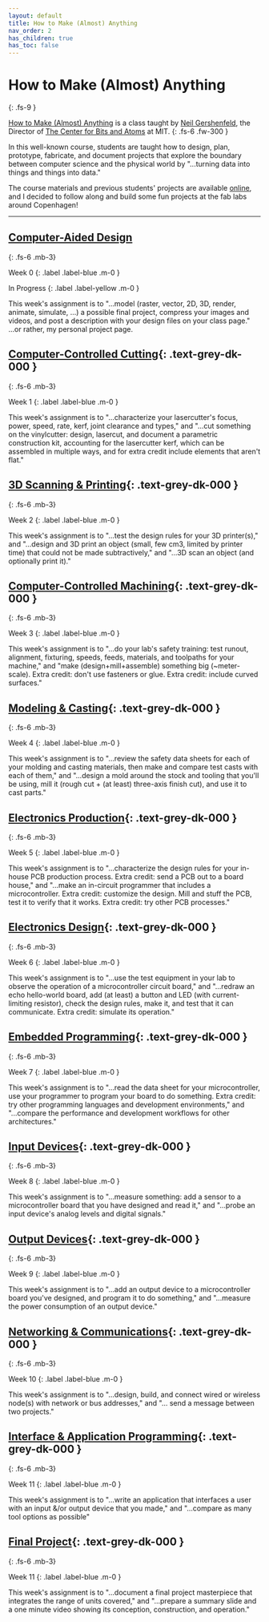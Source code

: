 ```yaml
---
layout: default
title: How to Make (Almost) Anything
nav_order: 2
has_children: true
has_toc: false
---
```


# How to Make (Almost) Anything
{: .fs-9 }

[How to Make (Almost) Anything](https://fab.cba.mit.edu/classes/MAS.863/) is a class taught by [Neil Gershenfeld](http://ng.cba.mit.edu/neil/bio/), the Director of [The Center for Bits and Atoms](http://cba.mit.edu/) at MIT.
{: .fs-6 .fw-300 }

In this well-known course, students are taught how to design, plan, prototype, fabricate, and document projects that explore the boundary between computer science and the physical world by "...turning data into things and things into data."

The course materials and previous students' projects are available [online](https://fab.cba.mit.edu/classes/MAS.863/), and I decided to follow along and build some fun projects at the fab labs around Copenhagen!

---

## [Computer-Aided Design](/docs/HTMAA/cad)
{: .fs-6 .mb-3}

Week 0
{: .label .label-blue .m-0 }

In Progress
{: .label .label-yellow .m-0 }

This week's assignment is to "...model (raster, vector, 2D, 3D, render, animate, simulate, ...) a possible final project, compress your images and videos, and post a description with your design files on your class page." ...or rather, my personal project page.

## [Computer-Controlled Cutting](#){: .text-grey-dk-000 }
{: .fs-6 .mb-3}

Week 1
{: .label .label-blue .m-0 }

This week's assignment is to "...characterize your lasercutter's focus, power, speed, rate, kerf, joint clearance and types," and "...cut something on the vinylcutter: design, lasercut, and document a parametric construction kit, accounting for the lasercutter kerf, which can be assembled in multiple ways, and for extra credit include elements that aren't flat."

## [3D Scanning & Printing](#){: .text-grey-dk-000 }
{: .fs-6 .mb-3}

Week 2
{: .label .label-blue .m-0 }

This week's assignment is to "...test the design rules for your 3D printer(s)," and "...design and 3D print an object (small, few cm3, limited by printer time) that could not be made subtractively," and "...3D scan an object (and optionally print it)."

## [Computer-Controlled Machining](#){: .text-grey-dk-000 }
{: .fs-6 .mb-3}

Week 3
{: .label .label-blue .m-0 }

This week's assignment is to "...do your lab's safety training: test runout, alignment, fixturing, speeds, feeds, materials, and toolpaths for your machine," and "make (design+mill+assemble) something big (~meter-scale). Extra credit: don't use fasteners or glue. Extra credit: include curved surfaces."

## [Modeling & Casting](#){: .text-grey-dk-000 }
{: .fs-6 .mb-3}

Week 4
{: .label .label-blue .m-0 }

This week's assignment is to "...review the safety data sheets for each of your molding and casting materials, then make and compare test casts with each of them," and "...design a mold around the stock and tooling that you'll be using, mill it (rough cut + (at least) three-axis finish cut), and use it to cast parts."

## [Electronics Production](#){: .text-grey-dk-000 }
{: .fs-6 .mb-3}

Week 5
{: .label .label-blue .m-0 }

This week's assignment is to "...characterize the design rules for your in-house PCB production process. Extra credit: send a PCB out to a board house," and "...make an in-circuit programmer that includes a microcontroller. Extra credit: customize the design. Mill and stuff the PCB, test it to verify that it works. Extra credit: try other PCB processes."

## [Electronics Design](#){: .text-grey-dk-000 }
{: .fs-6 .mb-3}

Week 6
{: .label .label-blue .m-0 }

This week's assignment is to "...use the test equipment in your lab to observe the operation of a microcontroller circuit board," and "...redraw an echo hello-world board, add (at least) a button and LED (with current-limiting resistor), check the design rules, make it, and test that it can communicate. Extra credit: simulate its operation."

## [Embedded Programming](#){: .text-grey-dk-000 }
{: .fs-6 .mb-3}

Week 7
{: .label .label-blue .m-0 }

This week's assignment is to "...read the data sheet for your microcontroller, use your programmer to program your board to do something. Extra credit: try other programming languages and development environments," and "...compare the performance and development workflows for other architectures."

## [Input Devices](#){: .text-grey-dk-000 }
{: .fs-6 .mb-3}

Week 8
{: .label .label-blue .m-0 }

This week's assignment is to "...measure something: add a sensor to a microcontroller board that you have designed and read it," and "...probe an input device's analog levels and digital signals."

## [Output Devices](#){: .text-grey-dk-000 }
{: .fs-6 .mb-3}

Week 9
{: .label .label-blue .m-0 }

This week's assignment is to "...add an output device to a microcontroller board you've designed, and program it to do something," and "...measure the power consumption of an output device."

## [Networking & Communications](#){: .text-grey-dk-000 }
{: .fs-6 .mb-3}

Week 10
{: .label .label-blue .m-0 }

This week's assignment is to "...design, build, and connect wired or wireless node(s) with network or bus addresses," and "... send a message between two projects."

## [Interface & Application Programming](#){: .text-grey-dk-000 }
{: .fs-6 .mb-3}

Week 11
{: .label .label-blue .m-0 }

This week's assignment is to "...write an application that interfaces a user with an input &/or output device that you made," and "...compare as many tool options as possible"

## [Final Project](#){: .text-grey-dk-000 }
{: .fs-6 .mb-3}

Week 11
{: .label .label-blue .m-0 }

This week's assignment is to "...document a final project masterpiece that integrates the range of units covered," and "...prepare a summary slide and a one minute video showing its conception, construction, and operation."
